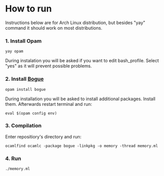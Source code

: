 # How to run 
Instructions below are for Arch Linux distribution, but besides "yay" command it should work on most distributions.
### 1. Install Opam
```
yay opam
```
During instalation you will be asked if you want to edit bash_profile. Select "yes" as it will prevent possible problems.

### 2. Install [Bogue](https://github.com/sanette/bogue)
```
opam install bogue
```
During installation you will be asked to install additional packages. Install them.
Afterwards restart terminal and run:
```
eval $(opam config env)
```

### 3. Compilation
Enter repositiory's directory and run:
```
ocamlfind ocamlc -package bogue -linkpkg -o memory -thread memory.ml
```

### 4. Run
```
./memory.ml
```
